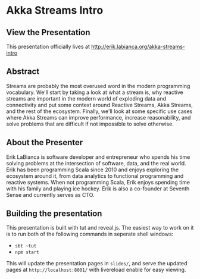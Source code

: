 # Akka Streams Intro

## View the Presentation

This presentation officially lives at http://erik.labianca.org/akka-streams-intro

## Abstract

Streams are probably the most overused word in the modern programming vocabulary.
We'll start by taking a look at what a stream is, why reactive streams are
important in the modern world of exploding data and connectivity and
put some context around Reactive Streams, Akka Streams, and the rest of the ecosystem.
Finally, we'll look at some specific use cases where Akka Streams can improve
performance, increase reasonability, and solve problems that are
difficult if not impossible to solve otherwise.

## About the Presenter

Erik LaBianca is software developer and entrepreneur who spends his time
solving problems at the intersection of software, data, and the real world. Erik
has been programming Scala since 2010 and enjoys exploring the ecosystem around it,
from data analytics to functional programming and reactive systems. When not
programming Scala, Erik enjoys spending time with his family
and playing ice hockey. Erik is also a co-founder at Seventh Sense and currently
serves as CTO.

## Building the presentation

This presentation is built with tut and reveal.js. The easiest way to work on it
is to run both of the following commands in seperate shell windows:

- `sbt ~tut`
- `npm start`

This will update the presentation pages in `slides/`, and serve the updated
pages at `http://localhost:8001/` with livereload enable for easy viewing.
